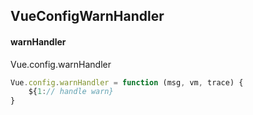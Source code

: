 ## VueConfigWarnHandler
#### warnHandler
Vue.config.warnHandler
```javascript
Vue.config.warnHandler = function (msg, vm, trace) {
	${1:// handle warn}
}
```